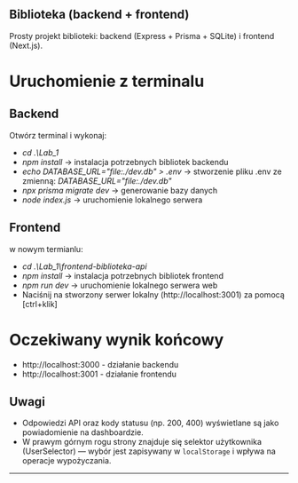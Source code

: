 ## Biblioteka (backend + frontend)

Prosty projekt biblioteki: backend (Express + Prisma + SQLite) i frontend (Next.js).

# Uruchomienie z terminalu

## Backend
Otwórz terminal i wykonaj:
- *cd .\Lab_1*
- *npm install* -> instalacja potrzebnych bibliotek backendu
- *echo DATABASE_URL="file:./dev.db" > .env* -> stworzenie pliku .env ze zmienną: *DATABASE_URL="file:./dev.db"*
- *npx prisma migrate dev* -> generowanie bazy danych
- *node index.js* -> uruchomienie lokalnego serwera


## Frontend
w nowym termianlu:
- *cd .\Lab_1\frontend-biblioteka-api*
- *npm install* -> instalacja potrzebnych bibliotek frontend
- *npm run dev* -> uruchomienie lokalnego serwera web
- Naciśnij na stworzony serwer lokalny (http://localhost:3001) za pomocą [ctrl+klik]

# Oczekiwany wynik końcowy
- http://localhost:3000 - działanie backendu
- http://localhost:3001 - działanie frontendu

## Uwagi
- Odpowiedzi API oraz kody statusu (np. 200, 400) wyświetlane są jako powiadomienie na dashboardzie.
- W prawym górnym rogu strony znajduje się selektor użytkownika (UserSelector) — wybór jest zapisywany w `localStorage` i wpływa na operacje wypożyczania.

---
